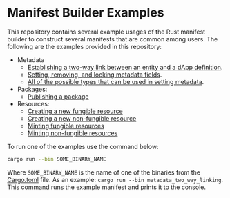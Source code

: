 # Manifest Builder Examples

This repository contains several example usages of the Rust manifest builder to construct several manifests that are common among users. The following are the examples provided in this repository:

* Metadata
    * [Establishing a two-way link between an entity and a dApp definition](./src/bin/metadata/two_way_linking.rs).
    * [Setting, removing, and locking metadata fields](./src/bin/metadata/set_remove_lock.rs).
    * [All of the possible types that can be used in setting metadata](./src/bin/metadata/using_different_types.rs).
* Packages:
    * [Publishing a package](./src/bin/packages/publish.rs)
* Resources:
    * [Creating a new fungible resource](./src/bin/resources/new_fungible_resource.rs)
    * [Creating a new non-fungible resource](./src/bin/resources/new_non_fungible_resource.rs)
    * [Minting fungible resources](./src/bin/resources/mint_fungible.rs)
    * [Minting non-fungible resources](./src/bin/resources/mint_non_fungible.rs)
    
To run one of the examples use the command below:

```sh
cargo run --bin SOME_BINARY_NAME
```

Where `SOME_BINARY_NAME` is the name of one of the binaries from the [Cargo.toml](./Cargo.toml) file. As an example: `cargo run --bin metadata_two_way_linking`. This command runs the example manifest and prints it to the console.